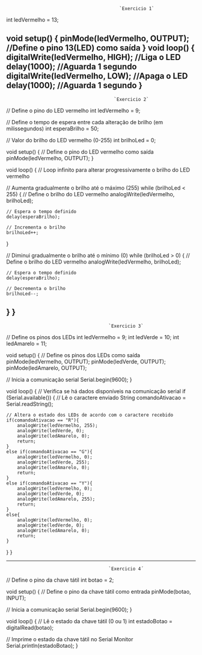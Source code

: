                                               `Exercicio 1`
int ledVermelho = 13;

void setup()
{
 pinMode(ledVermelho, OUTPUT); //Define o pino 13(LED) como saída
}
void loop()
{
 digitalWrite(ledVermelho, HIGH); //Liga o LED
 delay(1000); //Aguarda 1 segundo
 digitalWrite(ledVermelho, LOW); //Apaga o LED
 delay(1000); //Aguarda 1 segundo
}
--------------------------------------------------------------------------------------------------------------

                                            `Exercicio 2`


                                            
// Define o pino do LED vermelho
int ledVermelho = 9;

// Define o tempo de espera entre cada alteração de brilho (em milissegundos)
int esperaBrilho = 50;

// Valor do brilho do LED vermelho (0-255)
int brilhoLed = 0;

void setup() {
  // Define o pino do LED vermelho como saída
  pinMode(ledVermelho, OUTPUT);
}

void loop() {
  // Loop infinito para alterar progressivamente o brilho do LED vermelho

  // Aumenta gradualmente o brilho até o máximo (255)
  while (brilhoLed < 255) {
    // Define o brilho do LED vermelho
    analogWrite(ledVermelho, brilhoLed);

    // Espera o tempo definido
    delay(esperaBrilho);

    // Incrementa o brilho
    brilhoLed++;
  }

  // Diminui gradualmente o brilho até o mínimo (0)
  while (brilhoLed > 0) {
    // Define o brilho do LED vermelho
    analogWrite(ledVermelho, brilhoLed);

    // Espera o tempo definido
    delay(esperaBrilho);

    // Decrementa o brilho
    brilhoLed--;
  }
}
--------------------------------------------------------------------------------------------------------------
                                          `Exercicio 3`

                                          

// Define os pinos dos LEDs
int ledVermelho = 9;
int ledVerde = 10;
int ledAmarelo = 11;

void setup() {
  // Define os pinos dos LEDs como saída
  pinMode(ledVermelho, OUTPUT);
  pinMode(ledVerde, OUTPUT);
  pinMode(ledAmarelo, OUTPUT);

  // Inicia a comunicação serial
  Serial.begin(9600);
}

void loop() {
  // Verifica se há dados disponíveis na comunicação serial
  if (Serial.available()) {
    // Lê o caractere enviado
    String comandoAtivacao = Serial.readString();

    // Altera o estado dos LEDs de acordo com o caractere recebido
    if(comandoAtivacao == "R"){
        analogWrite(ledVermelho, 255);
        analogWrite(ledVerde, 0);
        analogWrite(ledAmarelo, 0);
      	return;
    }
    else if(comandoAtivacao == "G"){
        analogWrite(ledVermelho, 0);
        analogWrite(ledVerde, 255);
        analogWrite(ledAmarelo, 0);
      	return;
    }
    else if(comandoAtivacao == "Y"){
        analogWrite(ledVermelho, 0);
        analogWrite(ledVerde, 0);
        analogWrite(ledAmarelo, 255);
      	return;
    }
    else{
        analogWrite(ledVermelho, 0);
        analogWrite(ledVerde, 0);
        analogWrite(ledAmarelo, 0);
      	return;
    }
  }
}

--------------------------------------------------------------------------------------------------------------
                                          `Exercicio 4´


// Define o pino da chave tátil
int botao = 2;

void setup() {
  // Define o pino da chave tátil como entrada
  pinMode(botao, INPUT);

  // Inicia a comunicação serial
  Serial.begin(9600);
}

void loop() {
  // Lê o estado da chave tátil (0 ou 1)
  int estadoBotao = digitalRead(botao);

  // Imprime o estado da chave tátil no Serial Monitor
  Serial.println(estadoBotao);
}







                                          
